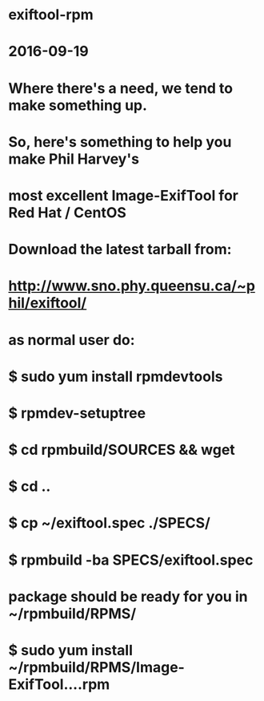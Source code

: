 # exiftool-rpm

# 2016-09-19
# Where there's a need, we tend to make something up.
# So, here's something to help you make Phil Harvey's 
# most excellent Image-ExifTool for Red Hat / CentOS

# Download the latest tarball from:
# http://www.sno.phy.queensu.ca/~phil/exiftool/

# as normal user do:
# $ sudo yum install rpmdevtools
# $ rpmdev-setuptree
# $ cd rpmbuild/SOURCES && wget <source tarball>
# $ cd ..
# $ cp ~/exiftool.spec ./SPECS/
# $ rpmbuild -ba SPECS/exiftool.spec

# package should be ready for you in ~/rpmbuild/RPMS/
# $ sudo yum install ~/rpmbuild/RPMS/Image-ExifTool....rpm
